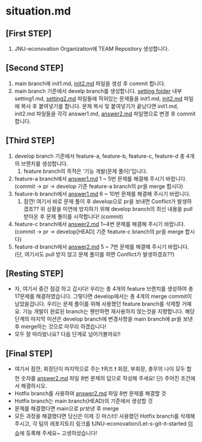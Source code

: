 # situation.md

## [First STEP]

1.  JNU-econovation Organization에 TEAM Repository 생성합니다.

## [Second STEP]

1. main branch에 init1.md, [init2.md](http://init2.md) 파일을 생성 후 commit 합니다.
2. main branch 기준에서 develp branch를 생성합니다.
[setting folder](https://github.com/JNU-econovation/Let-s-git-it-started/tree/main/2nd_Let_s_git_it_started(Git_Flow)/setting) 내부 setting1.md, [setting2.md](http://setting2.md) 파일들에 적혀있는 문제들을 init1.md, [init2.md](http://init2.md) 파일에 복사 후 붙여넣기를 합니다. 문제 복사 및 붙여넣기가 끝났다면 init1.md, init2.md 파일들을 각각 answer1.md, [answer2.md](http://answer2.md) 파일명으로 변경 후 commit 합니다.

## [Third STEP]

1. develop branch 기준에서 feature-a, feature-b, feature-c, feature-d 총 4개의 브랜치를 생성합니다.
    1. feature branch의 목적은 ‘기능 개발(문제 풀이)’입니다.
2. feature-a branch에서 [answer1.md](http://answer1.md) 1 ~ 5번 문제를 해결해 주시기 바랍니다. (commit → pr → develop 기준 feature-a branch의 pr을 merge 합시다)
3. feature-b branch에서 [answer1.md](http://answer1.md) 6 ~ 10번 문제를 해결해 주시기 바랍니다. 
    1. 잠깐! 여기서 바로 문제 풀이 후 develop으로 pr을 보내면 Conflict가 발생하겠죠??
    위 상황을 미연에 방지하기 위해 develop branch의 최신 내용을 pull 받아온 후 문제 풀이를 시작합니다! (commit)
4. feature-c branch에서 [answer2.md](http://answer2.md) 1~4번 문제를 해결해 주시기 바랍니다. (commit → pr → develop[HEAD] 기준 feature-c branch의 pr을 merge 합시다)
5. feature-d branch에서 [answer2.md](http://answer1.md) 5 ~ 7번 문제를 해결해 주시기 바랍니다.  (단, 여기서도 pull 받지 않고 문제 풀이를 하면 Conflict가 발생하겠죠??)

## [Resting STEP]

- 자, 여기서 중간 점검 하고 갑시다! 우리는 총 4개의 feature 브랜치를 생성하여 총 17문제를 해결하였습니다. 그렇다면 develop에서는 총 4개의 merge commit이 남았을겁니다. 우리는 문제 풀이를 위해 사용했던 feature branch를 삭제할 거예요. 기능 개발이 완료된 branch는 웬만하면 재사용하지 않는것을 지향합니다. 해당 단계의 마지막 미션은 develop branch에 변경사항을 main branch에 pr을 보낸 후 merge하는 것으로 마무리 하겠습니다!
- 모두 잘 따라왔나요? 다음 단계로 넘어가볼까요!!

## [Final STEP]

- 여기서 잠깐, 회장단이 마지막으로 주는 ❗퀴즈 ❗
회장, 부회장, 총무의 나이 모두 합한 숫자를 [answer2.md](http://answer2.md) 파일 8번 문제의 답으로 작성해 주세요!
단) 주어진 조건에서 해결하시오.
- Hotfix branch를 사용하여 [answer2.md](http://answer2.md) 파일 8번 문제를 해결할 것
- Hotfix branch는 main branch(HEAD)의 기준에서 생성할 것
- 문제를 해결했다면 main으로 pr보낸 후 merge
- 모든 과정을 해결했다면 당신은 이제 깃 마스터!  사용했던 Hotfix branch를 삭제해 주시고, 각 팀의 레포지토리 링크를 ❗JNU-econovation/Let-s-git-it-started [이슈](https://github.com/JNU-econovation/Let-s-git-it-started/issues)에 등록해 주세요~ 고생하셨습니다!
